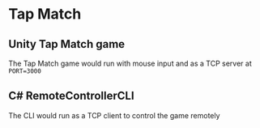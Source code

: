 # Tap Match

## Unity Tap Match game
The Tap Match game would run with mouse input and as a TCP server at `PORT=3000`

## C# RemoteControllerCLI
The CLI would run as a TCP client to control the game remotely
